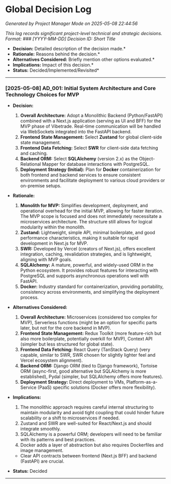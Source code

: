 # Global Decision Log

*Generated by Project Manager Mode on 2025-05-08 22:44:56*

*This log records significant project-level technical and strategic decisions.*
*Format: ### [YYYY-MM-DD] Decision ID: Short Title*
*   **Decision:** Detailed description of the decision made.*
*   **Rationale:** Reasons behind the decision.*
*   **Alternatives Considered:** Briefly mention other options evaluated.*
*   **Implications:** Impact of this decision.*
*   **Status:** Decided/Implemented/Revisited*
---
### [2025-05-08] AD_001: Initial System Architecture and Core Technology Choices for MVP

*   **Decision:**
    1.  **Overall Architecture:** Adopt a Monolithic Backend (Python/FastAPI) combined with a Next.js application (serving as UI and BFF) for the MVP phase of Vibetrade. Real-time communication will be handled via WebSockets integrated into the FastAPI backend.
    2.  **Frontend State Management:** Select **Zustand** for global client-side state management.
    3.  **Frontend Data Fetching:** Select **SWR** for client-side data fetching and caching.
    4.  **Backend ORM:** Select **SQLAlchemy** (version 2.x) as the Object-Relational Mapper for database interactions with PostgreSQL.
    5.  **Deployment Strategy (Initial):** Plan for **Docker** containerization for both frontend and backend services to ensure consistent environments and facilitate deployment to various cloud providers or on-premise setups.

*   **Rationale:**
    1.  **Monolith for MVP:** Simplifies development, deployment, and operational overhead for the initial MVP, allowing for faster iteration. The MVP scope is focused and does not immediately necessitate a microservices architecture. The structure still allows for logical modularity within the monolith.
    2.  **Zustand:** Lightweight, simple API, minimal boilerplate, and good performance characteristics, making it suitable for rapid development in Next.js for MVP.
    3.  **SWR:** Developed by Vercel (creators of Next.js), offers excellent integration, caching, revalidation strategies, and is lightweight, aligning with MVP goals.
    4.  **SQLAlchemy:** A mature, powerful, and widely-used ORM in the Python ecosystem. It provides robust features for interacting with PostgreSQL and supports asynchronous operations well with FastAPI.
    5.  **Docker:** Industry standard for containerization, providing portability, consistency across environments, and simplifying the deployment process.

*   **Alternatives Considered:**
    1.  **Overall Architecture:** Microservices (considered too complex for MVP), Serverless functions (might be an option for specific parts later, but not for the core backend in MVP).
    2.  **Frontend State Management:** Redux Toolkit (more feature-rich but also more boilerplate, potentially overkill for MVP), Context API (simpler but less structured for global state).
    3.  **Frontend Data Fetching:** React Query (TanStack Query) (very capable, similar to SWR, SWR chosen for slightly lighter feel and Vercel ecosystem alignment).
    4.  **Backend ORM:** Django ORM (tied to Django framework), Tortoise ORM (async-first, good alternative but SQLAlchemy is more established), Pydal (simpler, but SQLAlchemy offers more features).
    5.  **Deployment Strategy:** Direct deployment to VMs, Platform-as-a-Service (PaaS) specific solutions (Docker offers more flexibility).

*   **Implications:**
    1.  The monolithic approach requires careful internal structuring to maintain modularity and avoid tight coupling that could hinder future scalability or a shift to microservices if needed.
    2.  Zustand and SWR are well-suited for React/Next.js and should integrate smoothly.
    3.  SQLAlchemy is a powerful ORM; developers will need to be familiar with its patterns and best practices.
    4.  Docker adds a layer of abstraction but also requires Dockerfiles and image management.
    *   Clear API contracts between frontend (Next.js BFF) and backend (FastAPI) are crucial.

*   **Status:** Decided

---